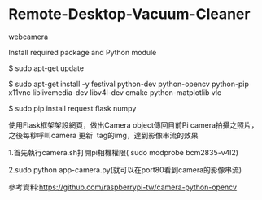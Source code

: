 # Remote-Desktop-Vacuum-Cleaner

webcamera

Install required package and Python module


$ sudo apt-get update

$ sudo apt-get install -y festival python-dev python-opencv python-pip x11vnc liblivemedia-dev libv4l-dev cmake python-matplotlib vlc


$ sudo pip install request flask numpy


使用Flask框架架設網頁，做出Camera object傳回目前Pi camera拍攝之照片，之後每秒呼叫camera 更新 <img> tag的img，達到影像串流的效果

1.首先執行camera.sh打開pi相機權限(
sudo modprobe bcm2835-v4l2)

2.sudo python app-camera.py(就可以在port80看到camera的影像串流)

參考資料:https://github.com/raspberrypi-tw/camera-python-opencv

